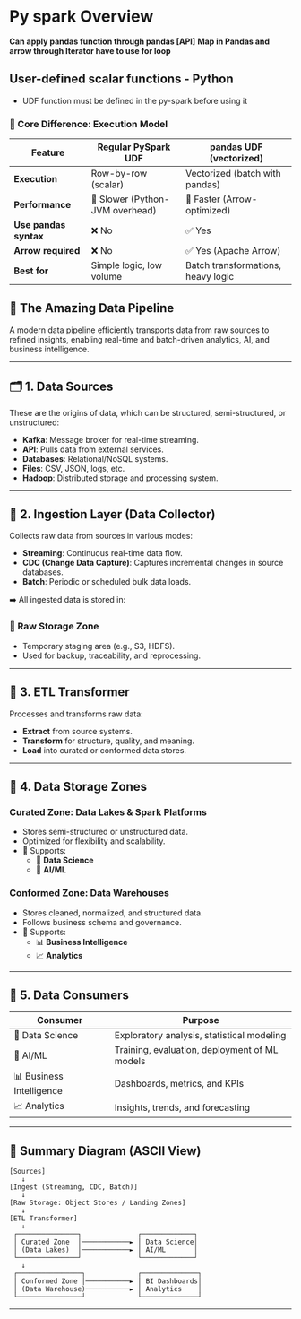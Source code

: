 # Py spark Overview

**Can apply pandas function through pandas [API]**
**Map in Pandas and arrow through Iterator have to use for loop**

## User-defined scalar functions - Python

- UDF function must be defined in the py-spark before using it

### 🧠 Core Difference: Execution Model

| Feature               | Regular PySpark UDF                  | pandas UDF (vectorized)             |
|-----------------------|--------------------------------------|-------------------------------------|
| **Execution**         | Row-by-row (scalar)                  | Vectorized (batch with pandas)      |
| **Performance**       | 🐢 Slower (Python-JVM overhead)      | 🚀 Faster (Arrow-optimized)         |
| **Use pandas syntax** | ❌ No                                | ✅ Yes                               |
| **Arrow required**    | ❌ No                                | ✅ Yes (Apache Arrow)                |
| **Best for**          | Simple logic, low volume             | Batch transformations, heavy logic  |

## 🚀 The Amazing Data Pipeline

A modern data pipeline efficiently transports data from raw sources to refined insights, enabling real-time and batch-driven analytics, AI, and business intelligence.

---

## 🗂️ 1. Data Sources

These are the origins of data, which can be structured, semi-structured, or unstructured:

- **Kafka**: Message broker for real-time streaming.
- **API**: Pulls data from external services.
- **Databases**: Relational/NoSQL systems.
- **Files**: CSV, JSON, logs, etc.
- **Hadoop**: Distributed storage and processing system.

---

## 🔄 2. Ingestion Layer (Data Collector)

Collects raw data from sources in various modes:

- **Streaming**: Continuous real-time data flow.
- **CDC (Change Data Capture)**: Captures incremental changes in source databases.
- **Batch**: Periodic or scheduled bulk data loads.

➡️ All ingested data is stored in:

### 🧊 Raw Storage Zone

- Temporary staging area (e.g., S3, HDFS).
- Used for backup, traceability, and reprocessing.

---

## 🔧 3. ETL Transformer

Processes and transforms raw data:

- **Extract** from source systems.
- **Transform** for structure, quality, and meaning.
- **Load** into curated or conformed data stores.

---

## 🧪 4. Data Storage Zones

### Curated Zone: Data Lakes & Spark Platforms

- Stores semi-structured or unstructured data.
- Optimized for flexibility and scalability.
- 🔁 Supports:
  - 🧠 **Data Science**
  - 🤖 **AI/ML**

### Conformed Zone: Data Warehouses

- Stores cleaned, normalized, and structured data.
- Follows business schema and governance.
- 🔁 Supports:
  - 📊 **Business Intelligence**
  - 📈 **Analytics**

---

## 🎯 5. Data Consumers

| Consumer            | Purpose                                       |
|---------------------|-----------------------------------------------|
| 🔬 Data Science      | Exploratory analysis, statistical modeling    |
| 🤖 AI/ML             | Training, evaluation, deployment of ML models |
| 📊 Business Intelligence | Dashboards, metrics, and KPIs          |
| 📈 Analytics          | Insights, trends, and forecasting             |

---

## 📌 Summary Diagram (ASCII View)

```text
[Sources] 
   ↓
[Ingest (Streaming, CDC, Batch)] 
   ↓
[Raw Storage: Object Stores / Landing Zones] 
   ↓
[ETL Transformer]
   ↓
 ┌───────────────┐              ┌─────────────┐
 │ Curated Zone  │────────────► │ Data Science│
 │ (Data Lakes)  │────────────► │ AI/ML       │
 └───────────────┘              └─────────────┘
   ↓
 ┌────────────────┐             ┌──────────────┐
 │ Conformed Zone │───────────► │ BI Dashboards│
 │ (Data Warehouse)───────────► │ Analytics    │
 └────────────────┘             └──────────────┘
```

---
